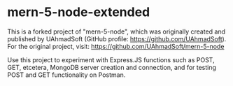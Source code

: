 # mern-5-node-extended
This is a forked project of "mern-5-node", which was originally created and published by UAhmadSoft (GitHub profile: https://github.com/UAhmadSoft).
For the original project, visit: https://github.com/UAhmadSoft/mern-5-node

Use this project to experiment with Express.JS functions such as POST, GET, etcetera, MongoDB server creation and connection, and for testing POST and GET functionality on Postman.

